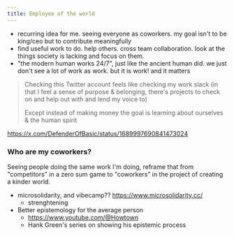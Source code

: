 ```yaml
---
title: Employee of the world
---
```


- recurring idea for me. seeing everyone as coworkers. my goal isn't to be king/ceo but to contribute meaningfully
- find useful work to do. help others. cross team collaboration. look at the things society is lacking and focus on them. 
- "the modern human works 24/7", just like the ancient human did. we just don't see a lot of work as work. but it is work! and it matters 


> Checking this Twitter account feels like checking my work slack (in that I feel a sense of purpose & belonging, there's projects to check on and help out with and lend my voice to)
>
> Except instead of making money the goal is learning about ourselves & the human spirit

https://x.com/DefenderOfBasic/status/1689997690841473024



### Who are my coworkers?

Seeing people doing the same work I'm doing, reframe that from "competitors" in a zero sum game to "coworkers" in the project of creating a kinder world. 

- microsolidarity, and vibecamp?? https://www.microsolidarity.cc/
	- strenghtening 
- Better epistemology for the average person
	- https://www.youtube.com/@Howtown
	- Hank Green's series on showing his epistemic process 